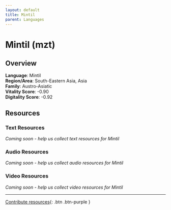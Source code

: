 ```yaml
---
layout: default
title: Mintil
parent: Languages
---
```


# Mintil (mzt)

## Overview

**Language**: Mintil  
**Region/Area**: South-Eastern Asia, Asia  
**Family**: Austro-Asiatic  
**Vitality Score**: -0.90  
**Digitality Score**: -0.92  

## Resources

### Text Resources
*Coming soon - help us collect text resources for Mintil*

### Audio Resources
*Coming soon - help us collect audio resources for Mintil*

### Video Resources
*Coming soon - help us collect video resources for Mintil*

---

[Contribute resources](https://fairtrain.github.io/){: .btn .btn-purple }
